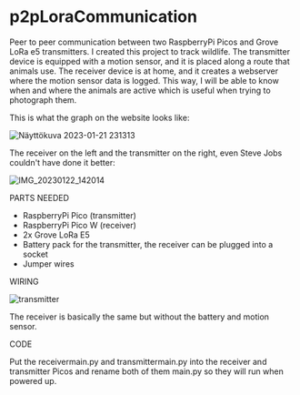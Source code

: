 # p2pLoraCommunication

Peer to peer communication between two RaspberryPi Picos and Grove LoRa e5 transmitters. I created this project to track wildlife.
The transmitter device is equipped with a motion sensor, and it is placed along a route that animals use.
The receiver device is at home, and it creates a webserver where the motion sensor data is logged. 
This way, I will be able to know when and where the animals are active which is useful when trying to photograph them.
 
 
This is what the graph on the website looks like:


![Näyttökuva 2023-01-21 231313](https://user-images.githubusercontent.com/84034458/213887383-e0ea34f6-e521-4115-b946-41f737e9c9c0.png)




The receiver on the left and the transmitter on the right, even Steve Jobs couldn't have done it better:


![IMG_20230122_142014](https://user-images.githubusercontent.com/84034458/213915765-6e2c2c0d-8d82-4804-9638-695ffdcd0338.jpg)



PARTS NEEDED

- RaspberryPi Pico (transmitter)
- RaspberryPi Pico W (receiver)
- 2x Grove LoRa E5
- Battery pack for the transmitter, the receiver can be plugged into a socket
- Jumper wires

WIRING


![transmitter](https://user-images.githubusercontent.com/84034458/213915950-5fd25cff-c7a0-476d-a0ce-4734130086b8.jpg)


The receiver is basically the same but without the battery and motion sensor.



CODE

Put the receivermain.py and transmittermain.py into the receiver and transmitter Picos and rename both of them main.py so they will run when powered up.


